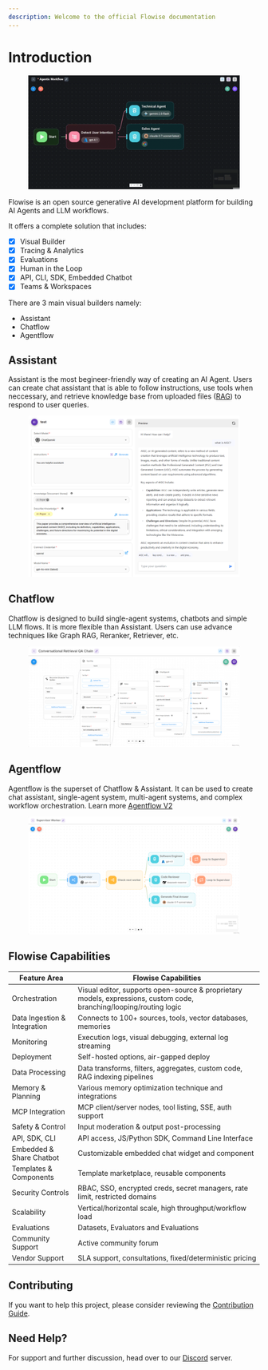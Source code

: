 ```yaml
---
description: Welcome to the official Flowise documentation
---
```


# Introduction

<figure><img src=".gitbook/assets/FlowiseIntro (1).gif" alt=""><figcaption></figcaption></figure>

Flowise is an open source generative AI development platform for building AI Agents and LLM workflows.

It offers a complete solution that includes:

* [x] Visual Builder
* [x] Tracing & Analytics
* [x] Evaluations
* [x] Human in the Loop
* [x] API, CLI, SDK, Embedded Chatbot
* [x] Teams & Workspaces

There are 3 main visual builders namely:

* Assistant
* Chatflow
* Agentflow

## Assistant

Assistant is the most begineer-friendly way of creating an AI Agent. Users can create chat assistant that is able to follow instructions, use tools when neccessary, and retrieve knowledge base from uploaded files ([RAG](https://en.wikipedia.org/wiki/Retrieval-augmented_generation)) to respond to user queries.

<figure><picture><source srcset=".gitbook/assets/Screenshot 2025-06-10 232758.png" media="(prefers-color-scheme: dark)"><img src=".gitbook/assets/image (303).png" alt=""></picture><figcaption></figcaption></figure>

## Chatflow

Chatflow is designed to build single-agent systems, chatbots and simple LLM flows. It is more flexible than Assistant. Users can use advance techniques like Graph RAG, Reranker, Retriever, etc.

<figure><picture><source srcset=".gitbook/assets/screely-1749594035877.png" media="(prefers-color-scheme: dark)"><img src=".gitbook/assets/screely-1749593961545.png" alt=""></picture><figcaption></figcaption></figure>

## Agentflow

Agentflow is the superset of Chatflow & Assistant. It can be used to create chat assistant, single-agent system, multi-agent systems, and complex workflow orchestration. Learn more [Agentflow V2](using-flowise/agentflowv2.md)

<figure><picture><source srcset=".gitbook/assets/screely-1749594631028.png" media="(prefers-color-scheme: dark)"><img src=".gitbook/assets/screely-1749594614881.png" alt=""></picture><figcaption></figcaption></figure>

## Flowise Capabilities

| Feature Area                 | Flowise Capabilities                                                                                                |
| ---------------------------- | ------------------------------------------------------------------------------------------------------------------- |
| Orchestration                | Visual editor, supports open-source & proprietary models, expressions, custom code, branching/looping/routing logic |
| Data Ingestion & Integration | Connects to 100+ sources, tools, vector databases, memories                                                         |
| Monitoring                   | Execution logs, visual debugging, external log streaming                                                            |
| Deployment                   | Self-hosted options, air-gapped deploy                                                                              |
| Data Processing              | Data transforms, filters, aggregates, custom code, RAG indexing pipelines                                           |
| Memory & Planning            | Various memory optimization technique and integrations                                                              |
| MCP Integration              | MCP client/server nodes, tool listing, SSE, auth support                                                            |
| Safety & Control             | Input moderation & output post-processing                                                                           |
| API, SDK, CLI                | API access, JS/Python SDK, Command Line Interface                                                                   |
| Embedded & Share Chatbot     | Customizable embedded chat widget and component                                                                     |
| Templates & Components       | Template marketplace, reusable components                                                                           |
| Security Controls            | RBAC, SSO, encrypted creds, secret managers, rate limit, restricted domains                                         |
| Scalability                  | Vertical/horizontal scale, high throughput/workflow load                                                            |
| Evaluations                  | Datasets, Evaluators and Evaluations                                                                                |
| Community Support            | Active community forum                                                                                              |
| Vendor Support               | SLA support, consultations, fixed/deterministic pricing                                                             |

## Contributing

If you want to help this project, please consider reviewing the [Contribution Guide](broken-reference/).

## Need Help?

For support and further discussion, head over to our [Discord](https://discord.gg/jbaHfsRVBW) server.
